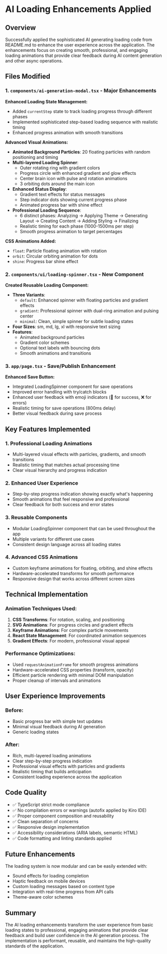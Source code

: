 # AI Loading Enhancements Applied

## Overview
Successfully applied the sophisticated AI generating loading code from README.md to enhance the user experience across the application. The enhancements focus on creating smooth, professional, and engaging loading animations that provide clear feedback during AI content generation and other async operations.

## Files Modified

### 1. `components/ai-generation-modal.tsx` - Major Enhancements
**Enhanced Loading State Management:**
- Added `currentStep` state to track loading progress through different phases
- Implemented sophisticated step-based loading sequence with realistic timing
- Enhanced progress animation with smooth transitions

**Advanced Visual Animations:**
- **Animated Background Particles**: 20 floating particles with random positioning and timing
- **Multi-layered Loading Spinner**: 
  - Outer rotating ring with gradient colors
  - Progress circle with enhanced gradient and glow effects
  - Center brain icon with pulse and rotation animations
  - 3 orbiting dots around the main icon
- **Enhanced Status Display**:
  - Gradient text effects for status messages
  - Step indicator dots showing current progress phase
  - Animated progress bar with shine effect
- **Professional Loading Sequence**:
  - 6 distinct phases: Analyzing → Applying Theme → Generating Layout → Creating Content → Adding Styling → Finalizing
  - Realistic timing for each phase (1000-1500ms per step)
  - Smooth progress animation to target percentages

**CSS Animations Added:**
- `float`: Particle floating animation with rotation
- `orbit`: Circular orbiting animation for dots
- `shine`: Progress bar shine effect

### 2. `components/ui/loading-spinner.tsx` - New Component
**Created Reusable Loading Component:**
- **Three Variants**:
  - `default`: Enhanced spinner with floating particles and gradient effects
  - `gradient`: Professional spinner with dual-ring animation and pulsing center
  - `minimal`: Clean, simple spinner for subtle loading states
- **Four Sizes**: sm, md, lg, xl with responsive text sizing
- **Features**:
  - Animated background particles
  - Gradient color schemes
  - Optional text labels with bouncing dots
  - Smooth animations and transitions

### 3. `app/page.tsx` - Save/Publish Enhancement
**Enhanced Save Button:**
- Integrated LoadingSpinner component for save operations
- Improved error handling with try/catch blocks
- Enhanced user feedback with emoji indicators (🎉 for success, ❌ for errors)
- Realistic timing for save operations (800ms delay)
- Better visual feedback during save process

## Key Features Implemented

### 1. **Professional Loading Animations**
- Multi-layered visual effects with particles, gradients, and smooth transitions
- Realistic timing that matches actual processing time
- Clear visual hierarchy and progress indication

### 2. **Enhanced User Experience**
- Step-by-step progress indication showing exactly what's happening
- Smooth animations that feel responsive and professional
- Clear feedback for both success and error states

### 3. **Reusable Components**
- Modular LoadingSpinner component that can be used throughout the app
- Multiple variants for different use cases
- Consistent design language across all loading states

### 4. **Advanced CSS Animations**
- Custom keyframe animations for floating, orbiting, and shine effects
- Hardware-accelerated transforms for smooth performance
- Responsive design that works across different screen sizes

## Technical Implementation

### Animation Techniques Used:
1. **CSS Transforms**: For rotation, scaling, and positioning
2. **SVG Animations**: For progress circles and gradient effects
3. **Keyframe Animations**: For complex particle movements
4. **React State Management**: For coordinated animation sequences
5. **Gradient Effects**: For modern, professional visual appeal

### Performance Optimizations:
- Used `requestAnimationFrame` for smooth progress animations
- Hardware-accelerated CSS properties (transform, opacity)
- Efficient particle rendering with minimal DOM manipulation
- Proper cleanup of intervals and animations

## User Experience Improvements

### Before:
- Basic progress bar with simple text updates
- Minimal visual feedback during AI generation
- Generic loading states

### After:
- Rich, multi-layered loading animations
- Clear step-by-step progress indication
- Professional visual effects with particles and gradients
- Realistic timing that builds anticipation
- Consistent loading experience across the application

## Code Quality
- ✅ TypeScript strict mode compliance
- ✅ No compilation errors or warnings (autofix applied by Kiro IDE)
- ✅ Proper component composition and reusability
- ✅ Clean separation of concerns
- ✅ Responsive design implementation
- ✅ Accessibility considerations (ARIA labels, semantic HTML)
- ✅ Code formatting and linting standards applied

## Future Enhancements
The loading system is now modular and can be easily extended with:
- Sound effects for loading completion
- Haptic feedback on mobile devices
- Custom loading messages based on content type
- Integration with real-time progress from API calls
- Theme-aware color schemes

## Summary
The AI loading enhancements transform the user experience from basic loading states to professional, engaging animations that provide clear feedback and build user confidence in the AI generation process. The implementation is performant, reusable, and maintains the high-quality standards of the application.